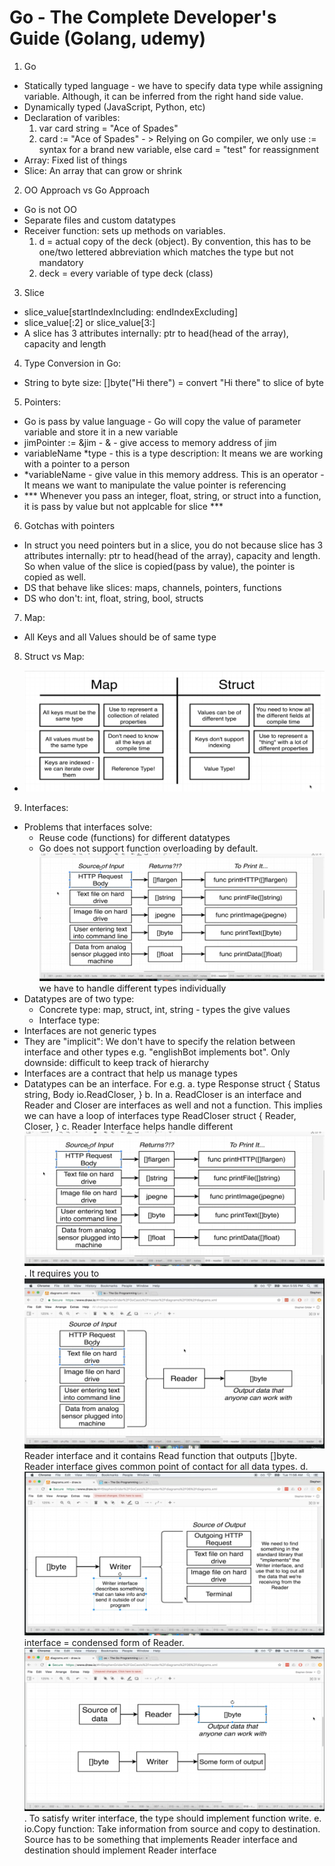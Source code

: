 # Go - The Complete Developer's Guide (Golang, udemy)

1. Go
- Statically typed language - we have to specify data type while assigning variable. Although, it can be inferred from the right hand side value. 
- Dynamically typed (JavaScript, Python, etc)
- Declaration of varibles:
    1. var card string = "Ace of Spades"
	2. card := "Ace of Spades" - > Relying on Go compiler, we only use := syntax for a brand new variable, else card = "test" for reassignment
- Array: Fixed list of things
- Slice: An array that can grow or shrink

2. OO Approach vs Go Approach
- Go is not OO
- Separate files and custom datatypes
- Receiver function: sets up methods on variables.
    1. d = actual copy of the deck (object). By convention, this has to be one/two lettered abbreviation which matches the type but not mandatory
    2. deck = every variable of type deck (class)

3. Slice
- slice_value[startIndexIncluding: endIndexExcluding]
- slice_value[:2] or slice_value[3:]
- A slice has 3 attributes internally: ptr to head(head of the array), capacity and length

4. Type Conversion in Go:
- String to byte size: []byte("Hi there") = convert "Hi there" to slice of byte

5. Pointers:
- Go is pass by value language - Go will copy the value of parameter variable and store it in a new variable
- jimPointer := &jim - & - give access to memory address of jim
- variableName *type - this is a type description: It means we are working with a pointer to a person
- *variableName - give value in this memory address. This is an operator - It means we want to manipulate the value pointer is referencing
- *** Whenever you pass an integer, float, string, or struct into a function, it is pass by value but not applcable for slice ***

6. Gotchas with pointers
- In struct you need pointers but in a slice, you do not because slice has 3 attributes internally: ptr to head(head of the array), capacity and length. So when value of the slice is copied(pass by value), the pointer is copied as well.
- DS that behave like slices: maps, channels, pointers, functions
- DS who don't: int, float, string, bool, structs

7. Map:
- All Keys and all Values should be of same type

8. Struct vs Map:
- ![Difference](images/image.png)

9. Interfaces:
- Problems that interfaces solve:
    * Reuse code (functions) for different datatypes
    * Go does not support function overloading by default. ![Without interfaces](images/interfaces_need.png) we have to handle different types individually
- Datatypes are of two type:
    * Concrete type: map, struct, int, string - types the give values
    * Interface type:
- Interfaces are not generic types
- They are "implicit": We don't have to specify the relation between interface and other types e.g. "englishBot implements bot". Only downside: difficult to keep track of hierarchy
- Interfaces are a contract that help us manage types
- Datatypes can be an interface. For e.g.
    a. type Response struct {
        Status string,
        Body io.ReadCloser,
    }
    b. In a. ReadCloser is an interface and Reader and Closer are interfaces as well and not a function. This implies we can have a loop of interfaces 
    type ReadCloser struct {
        Reader,
        Closer,
    }
    c. Reader Interface helps handle different ![sources of input](images/interfaces_need.png). It requires you to ![implement](images/reader_interface.png) Reader interface and it contains Read function that outputs []byte. Reader interface gives common point of contact for all data types. 
    d. ![Writer](images/writer.png) interface = condensed form of Reader. ![Writer vs Reader](images/reader_vs_writer.png). To satisfy writer interface, the type should implement function write.
    e. io.Copy function: Take information from source and copy to destination. Source has to be something that implements Reader interface and destination should implement Reader interface
    
